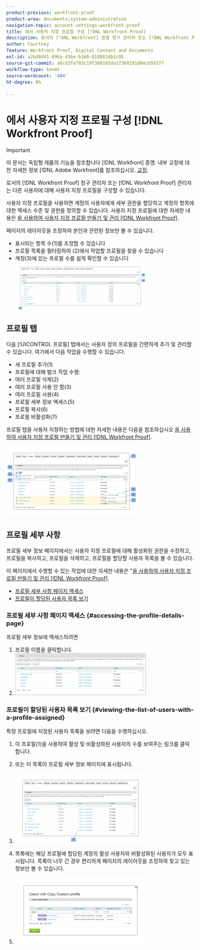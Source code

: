 ```yaml
---
product-previous: workfront-proof
product-area: documents;system-administration
navigation-topic: account-settings-workfront-proof
title: 에서 사용자 지정 프로필 구성 [!DNL Workfront Proof]
description: 로서의 [!DNL Workfront] 증명 청구 관리자 또는 [!DNL Workfront Proof] 관리자는 다른 사용자에 대해 사용자 지정 프로필을 구성할 수 있습니다.
author: Courtney
feature: Workfront Proof, Digital Content and Documents
exl-id: a2bd8d41-896a-436e-b160-018081db1c95
source-git-commit: a6cd3fe793c197308105da27369191d84cb59377
workflow-type: tm+mt
source-wordcount: '404'
ht-degree: 0%

---
```


# 에서 사용자 지정 프로필 구성 [!DNL Workfront Proof]

>[!IMPORTANT]
>
>이 문서는 독립형 제품의 기능을 참조합니다 [!DNL Workfront] 증명. 내부 교정에 대한 자세한 정보 [!DNL Adobe Workfront]를 참조하십시오. [교정](../../../review-and-approve-work/proofing/proofing.md).

로서의 [!DNL Workfront Proof] 청구 관리자 또는 [!DNL Workfront Proof] 관리자는 다른 사용자에 대해 사용자 지정 프로필을 구성할 수 있습니다.

사용자 지정 프로필을 사용하면 계정의 사용자에게 세부 권한을 할당하고 계정의 항목에 대한 액세스 수준 및 권한을 정의할 수 있습니다. 사용자 지정 프로필에 대한 자세한 내용은 [을 사용하여 사용자 지정 프로필 만들기 및 관리 [!DNL Workfront Proof]](../../../workfront-proof/wp-mnguserscontacts/users/create-and-manage-custom-profiles.md).

페이지의 레이아웃을 조정하여 본인과 관련된 정보만 볼 수 있습니다.

* 표시되는 항목 수(1)를 조정할 수 있습니다
* 프로필 목록을 필터링하여 (2)에서 작업할 프로필을 찾을 수 있습니다
* 계정(3)에 있는 프로필 수를 쉽게 확인할 수 있습니다\
   ![Layout.png](assets/layout-350x130.png)

## 프로필 탭

다음 [!UICONTROL 프로필] 탭에서는 사용자 정의 프로필을 간편하게 추가 및 관리할 수 있습니다. 여기에서 다음 작업을 수행할 수 있습니다.

* 새 프로필 추가(1)
* 프로필에 대해 벌크 작업 수행:
* 여러 프로필 삭제(2)
* 여러 프로필 사용 안 함(3)
* 여러 프로필 사용(4)
* 프로필 세부 정보 액세스(5)
* 프로필 복사(6)
* 프로필 비활성화(7)

프로필 탭을 사용자 지정하는 방법에 대한 자세한 내용은 다음을 참조하십시오 [을 사용하여 사용자 지정 프로필 만들기 및 관리 [!DNL Workfront Proof]](../../../workfront-proof/wp-mnguserscontacts/users/create-and-manage-custom-profiles.md).

![Profiles_tab_1.png](assets/profiles-tab-1-350x190.png)

## 프로필 세부 사항

프로필 세부 정보 페이지에서는 사용자 지정 프로필에 대해 활성화된 권한을 수정하고, 프로필을 복사하고, 프로필을 삭제하고, 프로필을 할당할 사용자 목록을 볼 수 있습니다.

이 페이지에서 수행할 수 있는 작업에 대한 자세한 내용은 &quot;[을 사용하여 사용자 지정 프로필 만들기 및 관리 [!DNL Workfront Proof]](../../../workfront-proof/wp-mnguserscontacts/users/create-and-manage-custom-profiles.md).

* [프로필 세부 사항 페이지 액세스](#accessing-the-profile-details-page)
* [프로필이 할당된 사용자 목록 보기](#viewing-the-list-of-users-with-a-profile-assigned)

### 프로필 세부 사항 페이지 액세스 {#accessing-the-profile-details-page}

프로필 세부 정보에 액세스하려면

1. 프로필 이름을 클릭합니다.
1. ![Screen_Shot_2018-10-02_at_10.24.29_AM.png](assets/screen-shot-2018-10-02-at-10.24.29-am-350x112.png)

### 프로필이 할당된 사용자 목록 보기 {#viewing-the-list-of-users-with-a-profile-assigned}

특정 프로필에 지정된 사용자 목록을 보려면 다음을 수행하십시오.

1. 이 프로필(1)을 사용하여 활성 및 비활성화된 사용자의 수를 보여주는 링크를 클릭합니다.
1. 또는 이 목록이 프로필 세부 정보 페이지에 표시됩니다.
1. ![Users_list_1.png](assets/users-list-1-350x188.png)

1. 목록에는 해당 프로필에 할당된 계정의 활성 사용자와 비활성화된 사용자가 모두 표시됩니다. 목록이 너무 긴 경우 편리하게 페이지의 레이아웃을 조정하여 찾고 있는 정보만 볼 수 있습니다.
1. ![Users_list_2.png](assets/users-list-2-350x178.png)
